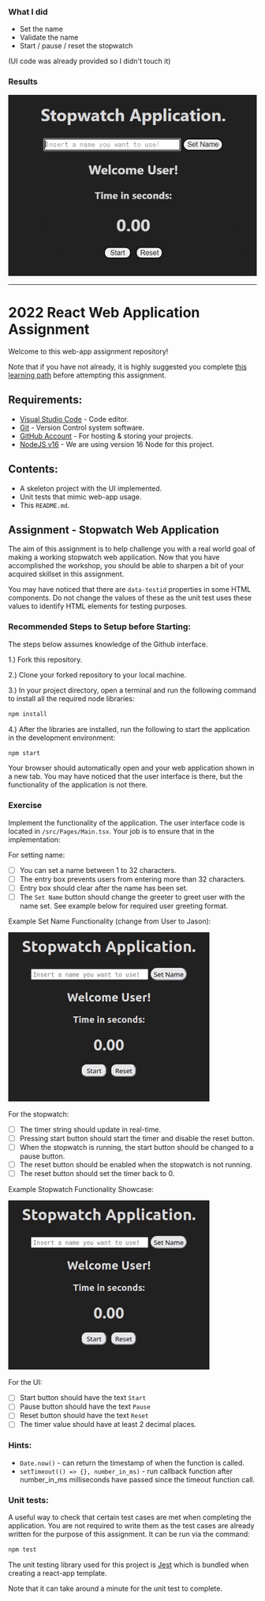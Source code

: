 ### What I did

- Set the name
- Validate the name
- Start / pause / reset the stopwatch

(UI code was already provided so I didn't touch it)

### Results

![Result](Result.gif)

-----

# 2022 React Web Application Assignment

Welcome to this web-app assignment repository!

Note that if you have not already, it is highly suggested you complete [this learning path](https://docs.microsoft.com/en-us/learn/paths/react/) before attempting this assignment.

## Requirements:

* [Visual Studio Code](https://code.visualstudio.com/) - Code editor.
* [Git](https://git-scm.com/) - Version Control system software.
* [GitHub Account](https://github.com/) - For hosting & storing your projects.
* [NodeJS v16](https://nodejs.org/en/download/) - We are using version 16 Node for this project.

## Contents:

* A skeleton project with the UI implemented.
* Unit tests that mimic web-app usage.
* This `README.md`.

## Assignment - Stopwatch Web Application

The aim of this assignment is to help challenge you with a real world goal of making a working stopwatch web application. Now that you have accomplished the workshop, you should be able to sharpen a bit of your acquired skillset in this assignment.

You may have noticed that there are `data-testid` properties in some HTML components. Do not change the values of these as the unit test uses these values to identify HTML elements for testing purposes.

### Recommended Steps to Setup before Starting:
The steps below assumes knowledge of the Github interface.

1.) Fork this repository.

2.) Clone your forked repository to your local machine.

3.) In your project directory, open a terminal and run the following command to install all the required node libraries:
```bash
npm install
```

4.) After the libraries are installed, run the following to start the application in the development environment:
```bash
npm start
```
Your browser should automatically open and your web application shown in a new tab. You may have noticed that the user interface is there, but the functionality of the application is not there.

### Exercise
Implement the functionality of the application. The user interface code is located in `/src/Pages/Main.tsx`. Your job is to ensure that in the implementation:

For setting name:
- [ ] You can set a name between 1 to 32 characters.
- [ ] The entry box prevents users from entering more than 32 characters.
- [ ] Entry box should clear after the name has been set.
- [ ] The `Set Name` button should change the greeter to greet user with the name set. See example below for required user greeting format.

Example Set Name Functionality (change from User to Jason):

![user-setting](./images/change-user-greet.gif)

For the stopwatch:
- [ ] The timer string should update in real-time.
- [ ] Pressing start button should start the timer and disable the reset button.
- [ ] When the stopwatch is running, the start button should be changed to a pause button.
- [ ] The reset button should be enabled when the stopwatch is not running.
- [ ] The reset button should set the timer back to 0.

Example Stopwatch Functionality Showcase:

![stopwatch-functionality](./images/stopwatch-action.gif)

For the UI:
- [ ] Start button should have the text `Start`
- [ ] Pause button should have the text `Pause`
- [ ] Reset button should have the text `Reset`
- [ ] The timer value should have at least 2 decimal places.

### Hints:
* `Date.now()` - can return the timestamp of when the function is called.
* `setTimeout(() => {}, number_in_ms)` - run callback function after number_in_ms milliseconds have passed since the timeout function call.

### Unit tests:
A useful way to check that certain test cases are met when completing the application. You are not required to write them as the test cases are already written for the purpose of this assignment. It can be run via the command:
```bash
npm test
```
The unit testing library used for this project is [Jest](https://reactjs.org/docs/testing-recipes.html) which is bundled when creating a react-app template.

Note that it can take around a minute for the unit test to complete.
